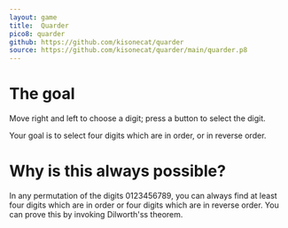 ```yaml
---
layout: game
title:  Quarder
pico8: quarder
github: https://github.com/kisonecat/quarder
source: https://github.com/kisonecat/quarder/main/quarder.p8
---
```


# The goal

Move right and left to choose a digit; press a button to select the
digit.

Your goal is to select four digits which are in order, or in reverse
order.

# Why is this always possible?

In any permutation of the digits 0123456789, you can always find at
least four digits which are in order or four digits which are in
reverse order.  You can prove this by invoking Dilworth'ss theorem.
